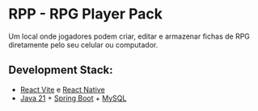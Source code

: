 # RPP - RPG Player Pack

<p>
    Um local onde jogadores podem criar, editar e armazenar fichas de RPG diretamente pelo seu celular ou computador.
</p>

<h2>Development Stack:</h2>
<ul>
    <li>
        <a href="https://vite.dev/guide/">React Vite</a> e <a href="https://reactnative.dev/docs/environment-setup">React Native</a>
    </li>
    <li>
        <a href="https://www.oracle.com/java/technologies/downloads/">Java 21</a> + <a href="https://spring.io/projects/spring-boot">Spring Boot</a> + <a href="https://www.mysql.com">MySQL</a>
    </li>
</ul>
